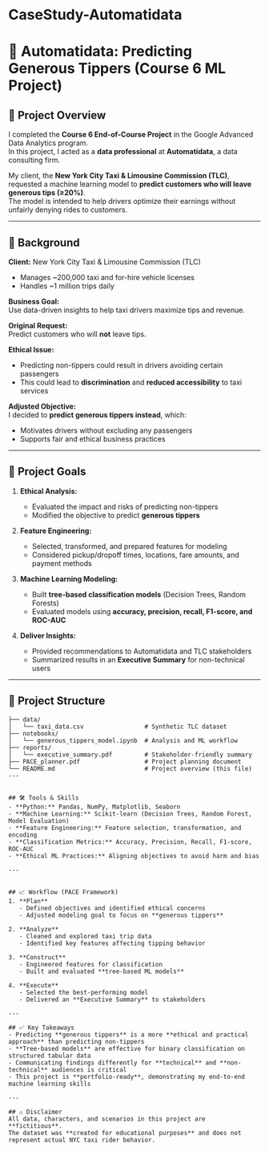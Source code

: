 # CaseStudy-Automatidata
# 🚖 Automatidata: Predicting Generous Tippers (Course 6 ML Project)

## 📖 Project Overview
I completed the **Course 6 End-of-Course Project** in the Google Advanced Data Analytics program.  
In this project, I acted as a **data professional** at **Automatidata**, a data consulting firm.  

My client, the **New York City Taxi & Limousine Commission (TLC)**, requested a machine learning model to **predict customers who will leave generous tips (≥20%)**.  
The model is intended to help drivers optimize their earnings without unfairly denying rides to customers.

---

## 🏢 Background
**Client:** New York City Taxi & Limousine Commission (TLC)  
- Manages ~200,000 taxi and for-hire vehicle licenses  
- Handles ~1 million trips daily  

**Business Goal:**  
Use data-driven insights to help taxi drivers maximize tips and revenue.  

**Original Request:**  
Predict customers who will **not** leave tips.  

**Ethical Issue:**  
- Predicting non-tippers could result in drivers avoiding certain passengers  
- This could lead to **discrimination** and **reduced accessibility** to taxi services  

**Adjusted Objective:**  
I decided to **predict generous tippers instead**, which:  
- Motivates drivers without excluding any passengers  
- Supports fair and ethical business practices  

---

## 🎯 Project Goals
1. **Ethical Analysis:**  
   - Evaluated the impact and risks of predicting non-tippers  
   - Modified the objective to predict **generous tippers**  

2. **Feature Engineering:**  
   - Selected, transformed, and prepared features for modeling  
   - Considered pickup/dropoff times, locations, fare amounts, and payment methods  

3. **Machine Learning Modeling:**  
   - Built **tree-based classification models** (Decision Trees, Random Forests)  
   - Evaluated models using **accuracy, precision, recall, F1-score, and ROC-AUC**  

4. **Deliver Insights:**  
   - Provided recommendations to Automatidata and TLC stakeholders  
   - Summarized results in an **Executive Summary** for non-technical users  

---

## 📂 Project Structure
```plaintext
├── data/
│   └── taxi_data.csv                 # Synthetic TLC dataset
├── notebooks/
│   └── generous_tippers_model.ipynb  # Analysis and ML workflow
├── reports/
│   └── executive_summary.pdf         # Stakeholder-friendly summary
├── PACE_planner.pdf                  # Project planning document
└── README.md                         # Project overview (this file)
---


## 🛠 Tools & Skills
- **Python:** Pandas, NumPy, Matplotlib, Seaborn  
- **Machine Learning:** Scikit-learn (Decision Trees, Random Forest, Model Evaluation)  
- **Feature Engineering:** Feature selection, transformation, and encoding  
- **Classification Metrics:** Accuracy, Precision, Recall, F1-score, ROC-AUC  
- **Ethical ML Practices:** Aligning objectives to avoid harm and bias  

---


## 📈 Workflow (PACE Framework)
1. **Plan**  
   - Defined objectives and identified ethical concerns  
   - Adjusted modeling goal to focus on **generous tippers**  

2. **Analyze**  
   - Cleaned and explored taxi trip data  
   - Identified key features affecting tipping behavior  

3. **Construct**  
   - Engineered features for classification  
   - Built and evaluated **tree-based ML models**  

4. **Execute**  
   - Selected the best-performing model  
   - Delivered an **Executive Summary** to stakeholders  

---

## ✅ Key Takeaways
- Predicting **generous tippers** is a more **ethical and practical approach** than predicting non-tippers  
- **Tree-based models** are effective for binary classification on structured tabular data  
- Communicating findings differently for **technical** and **non-technical** audiences is critical  
- This project is **portfolio-ready**, demonstrating my end-to-end machine learning skills  

---

## ⚠️ Disclaimer
All data, characters, and scenarios in this project are **fictitious**.  
The dataset was **created for educational purposes** and does not represent actual NYC taxi rider behavior.

